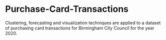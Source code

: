 # Purchase-Card-Transactions
Clustering, forecasting and visualization techniques are applied to a dataset of purchasing card transactions for Birmingham City Council for the year 2020.
